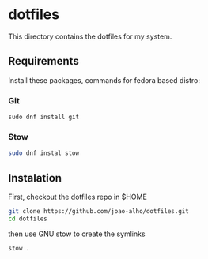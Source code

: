 # dotfiles

This directory contains the dotfiles for my system.

## Requirements

Install these packages, commands for fedora based distro:

### Git

```
sudo dnf install git
```

### Stow

```bash
sudo dnf instal stow
```

## Instalation

First, checkout the dotfiles repo in $HOME 

```bash
git clone https://github.com/joao-alho/dotfiles.git
cd dotfiles
```

then use GNU stow to create the symlinks

```bash
stow .
```

